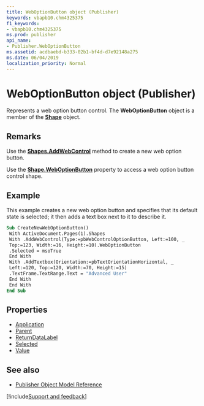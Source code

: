 ```yaml
---
title: WebOptionButton object (Publisher)
keywords: vbapb10.chm4325375
f1_keywords:
- vbapb10.chm4325375
ms.prod: publisher
api_name:
- Publisher.WebOptionButton
ms.assetid: acdbaebd-b333-02b1-bf4d-d7e92148a275
ms.date: 06/04/2019
localization_priority: Normal
---
```



# WebOptionButton object (Publisher)

Represents a web option button control. The **WebOptionButton** object is a member of the **[Shape](publisher.shape.md)** object.
 
## Remarks

Use the **[Shapes.AddWebControl](Publisher.Shapes.AddWebControl.md)** method to create a new web option button. 

Use the **[Shape.WebOptionButton](Publisher.Shape.WebOptionButton.md)** property to access a web option button control shape. 

## Example

This example creates a new web option button and specifies that its default state is selected; it then adds a text box next to it to describe it.

```vb
Sub CreateNewWebOptionButton() 
 With ActiveDocument.Pages(1).Shapes 
 With .AddWebControl(Type:=pbWebControlOptionButton, Left:=100, _ 
 Top:=123, Width:=16, Height:=10).WebOptionButton 
 .Selected = msoTrue 
 End With 
 With .AddTextbox(Orientation:=pbTextOrientationHorizontal, _ 
 Left:=120, Top:=120, Width:=70, Height:=15) 
 .TextFrame.TextRange.Text = "Advanced User" 
 End With 
 End With 
End Sub
```


## Properties

- [Application](Publisher.WebOptionButton.Application.md)
- [Parent](Publisher.WebOptionButton.Parent.md)
- [ReturnDataLabel](Publisher.WebOptionButton.ReturnDataLabel.md)
- [Selected](Publisher.WebOptionButton.Selected.md)
- [Value](Publisher.WebOptionButton.Value.md)

## See also

- [Publisher Object Model Reference](overview/publisher/object-model.md)



[!include[Support and feedback](~/includes/feedback-boilerplate.md)]